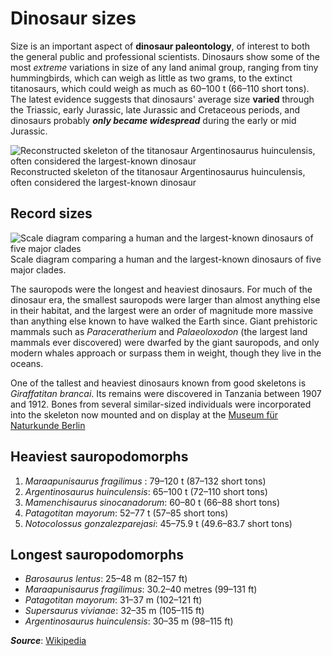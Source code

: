 # Dinosaur sizes

Size is an important aspect of **dinosaur paleontology**, of interest to both the general public and professional scientists. Dinosaurs show some of the most _extreme_ variations in size of any land animal group, ranging from tiny hummingbirds, which can weigh as little as two grams, to the extinct titanosaurs, which could weigh as much as 60–100 t (66–110 short tons). The latest evidence suggests that dinosaurs' average size **varied** through the Triassic, early Jurassic, late Jurassic and Cretaceous periods, and dinosaurs probably _**only became widespread**_ during the early or mid Jurassic.

![Reconstructed skeleton of the titanosaur Argentinosaurus huinculensis, often considered the largest-known dinosaur](https://upload.wikimedia.org/wikipedia/commons/thumb/2/22/Museum_koenig_ausstellung_2010.jpg/330px-Museum_koenig_ausstellung_2010.jpg)
Reconstructed skeleton of the titanosaur Argentinosaurus huinculensis, often considered the largest-known dinosaur

## Record sizes

![Scale diagram comparing a human and the largest-known dinosaurs of five major clades](https://upload.wikimedia.org/wikipedia/commons/thumb/e/e6/Longest_dinosaur_by_clade.svg/800px-Longest_dinosaur_by_clade.svg.png)
Scale diagram comparing a human and the largest-known dinosaurs of five major clades.

The sauropods were the longest and heaviest dinosaurs. For much of the dinosaur era, the smallest sauropods were larger than almost anything else in their habitat, and the largest were an order of magnitude more massive than anything else known to have walked the Earth since. Giant prehistoric mammals such as *Paraceratherium* and *Palaeoloxodon* (the largest land mammals ever discovered) were dwarfed by the giant sauropods, and only modern whales approach or surpass them in weight, though they live in the oceans.

One of the tallest and heaviest dinosaurs known from good skeletons is *Giraffatitan brancai*. Its remains were discovered in Tanzania between 1907 and 1912. Bones from several similar-sized individuals were incorporated into the skeleton now mounted and on display at the [Museum für Naturkunde Berlin](https://www.museumfuernaturkunde.berlin/de)

## Heaviest sauropodomorphs

1. *Maraapunisaurus fragilimus* : 79–120 t (87–132 short tons)
2. *Argentinosaurus huinculensis*: 65–100 t (72–110 short tons)
3. *Mamenchisaurus sinocanadorum*: 60–80 t (66–88 short tons)
4. *Patagotitan mayorum*: 52–77 t (57–85 short tons)
5. *Notocolossus gonzalezparejasi*: 45–75.9 t (49.6–83.7 short tons)

## Longest sauropodomorphs

* *Barosaurus lentus*: 25–48 m (82–157 ft)
* *Maraapunisaurus fragilimus*: 30.2–40 metres (99–131 ft)
* *Patagotitan mayorum*: 31–37 m (102–121 ft)
* *Supersaurus vivianae*: 32–35 m (105–115 ft)
* *Argentinosaurus huinculensis*: 30–35 m (98–115 ft)

_**Source**_: [Wikipedia](https://en.m.wikipedia.org/wiki/Dinosaur_size)
